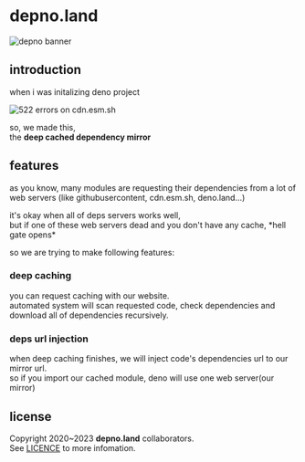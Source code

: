 # depno.land

![depno banner](docs/depno-banner.png)

## introduction

when i was initalizing deno project

![522 errors on cdn.esm.sh](docs/522esmsh.png)

so, we made this,\
the **deep cached dependency mirror**

## features

as you know, many modules are requesting their dependencies from a lot of web servers (like githubusercontent, cdn.esm.sh, deno.land...)

it's okay when all of deps servers works well,\
but if one of these web servers dead and you don't have any cache, \*hell gate opens\*

so we are trying to make following features:

### deep caching

you can request caching with our website.\
automated system will scan requested code, check dependencies and download all of dependencies recursively.

### deps url injection

when deep caching finishes, we will inject code's dependencies url to our mirror url.\
so if you import our cached module, deno will use one web server(our mirror)

## license

Copyright 2020~2023 **depno.land** collaborators.\
See [LICENCE](LICENSE) to more infomation.
